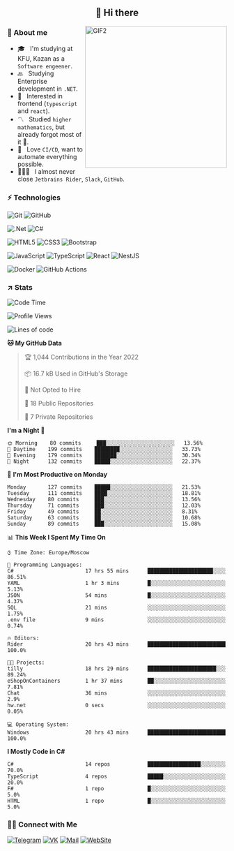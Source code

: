 <h2 align="center">👋 Hi there</h1>
<img align="right" alt="GIF2" src="https://user-images.githubusercontent.com/77479370/183249372-b46e9216-d622-4f3a-ad67-84b1a2c3049c.gif" width="325"/>


<h3>🧐 About me</h3>

- 🎓 &nbsp; I'm studying at KFU, Kazan as a `Software engeener`.
- 🔙 &nbsp; Studying Enterprise development in `.NET`.
- 💠 &nbsp; Interested in frontend (`typescript` and `react`).
- 〽️ &nbsp; Studied `higher mathematics`, but already forgot most of it 🤪.
- 💚 &nbsp; Love `CI/CD`, want to automate everything possible.
- 👨🏻‍💻 &nbsp; I almost never close `Jetbrains Rider`, `Slack`, `GitHub`. 


<h3>⚡ Technologies</h3>

![Git](https://img.shields.io/badge/git-%23F05033.svg?style=for-the-badge&logo=git&logoColor=white)
![GitHub](https://img.shields.io/badge/GitHub-100000?style=for-the-badge&logo=github&logoColor=white)

![.Net](https://img.shields.io/badge/.NET-5C2D91?style=for-the-badge&logo=.net&logoColor=white)
![C#](https://img.shields.io/badge/c%23-%23239120.svg?style=for-the-badge&logo=c-sharp&logoColor=white)

![HTML5](https://img.shields.io/badge/html5-%23E34F26.svg?style=for-the-badge&logo=html5&logoColor=white)
![CSS3](https://img.shields.io/badge/css3-%231572B6.svg?style=for-the-badge&logo=css3&logoColor=white)
![Bootstrap](https://img.shields.io/badge/Bootstrap-563D7C?style=for-the-badge&logo=bootstrap&logoColor=white)

![JavaScript](https://img.shields.io/badge/javascript-%23323330.svg?style=for-the-badge&logo=javascript&logoColor=%23F7DF1E)
![TypeScript](https://img.shields.io/badge/typescript-%23007ACC.svg?style=for-the-badge&logo=typescript&logoColor=white)
![React](https://img.shields.io/badge/react-%2320232a.svg?style=for-the-badge&logo=react&logoColor=%2361DAFB)
![NestJS](https://img.shields.io/badge/nestjs-E0234E?style=for-the-badge&logo=nestjs&logoColor=white)

![Docker](https://img.shields.io/badge/docker-%230db7ed.svg?style=for-the-badge&logo=docker&logoColor=white)
![GitHub Actions](https://img.shields.io/badge/github%20actions-%232671E5.svg?style=for-the-badge&logo=githubactions&logoColor=white)


<h3>↗️ Stats</h3>


<!--START_SECTION:waka-->
![Code Time](http://img.shields.io/badge/Code%20Time-530%20hrs%206%20mins-blue)

![Profile Views](http://img.shields.io/badge/Profile%20Views-0-blue)

![Lines of code](https://img.shields.io/badge/From%20Hello%20World%20I%27ve%20Written-482%20Thousand%20lines%20of%20code-blue)

**🐱 My GitHub Data** 

> 🏆 1,044 Contributions in the Year 2022
 > 
> 📦 16.7 kB Used in GitHub's Storage 
 > 
> 🚫 Not Opted to Hire
 > 
> 📜 18 Public Repositories 
 > 
> 🔑 7 Private Repositories  
 > 
**I'm a Night 🦉** 

```text
🌞 Morning    80 commits     ███░░░░░░░░░░░░░░░░░░░░░░   13.56% 
🌆 Daytime    199 commits    ████████░░░░░░░░░░░░░░░░░   33.73% 
🌃 Evening    179 commits    ███████░░░░░░░░░░░░░░░░░░   30.34% 
🌙 Night      132 commits    █████░░░░░░░░░░░░░░░░░░░░   22.37%

```
📅 **I'm Most Productive on Monday** 

```text
Monday       127 commits    █████░░░░░░░░░░░░░░░░░░░░   21.53% 
Tuesday      111 commits    ████░░░░░░░░░░░░░░░░░░░░░   18.81% 
Wednesday    80 commits     ███░░░░░░░░░░░░░░░░░░░░░░   13.56% 
Thursday     71 commits     ███░░░░░░░░░░░░░░░░░░░░░░   12.03% 
Friday       49 commits     ██░░░░░░░░░░░░░░░░░░░░░░░   8.31% 
Saturday     63 commits     ██░░░░░░░░░░░░░░░░░░░░░░░   10.68% 
Sunday       89 commits     ███░░░░░░░░░░░░░░░░░░░░░░   15.08%

```


📊 **This Week I Spent My Time On** 

```text
⌚︎ Time Zone: Europe/Moscow

💬 Programming Languages: 
C#                       17 hrs 55 mins      █████████████████████░░░░   86.51% 
YAML                     1 hr 3 mins         █░░░░░░░░░░░░░░░░░░░░░░░░   5.13% 
JSON                     54 mins             █░░░░░░░░░░░░░░░░░░░░░░░░   4.37% 
SQL                      21 mins             ░░░░░░░░░░░░░░░░░░░░░░░░░   1.75% 
.env file                9 mins              ░░░░░░░░░░░░░░░░░░░░░░░░░   0.74%

🔥 Editors: 
Rider                    20 hrs 43 mins      █████████████████████████   100.0%

🐱‍💻 Projects: 
tilly                    18 hrs 29 mins      ██████████████████████░░░   89.24% 
eShopOnContainers        1 hr 37 mins        ██░░░░░░░░░░░░░░░░░░░░░░░   7.81% 
Chat                     36 mins             ░░░░░░░░░░░░░░░░░░░░░░░░░   2.9% 
hw.net                   0 secs              ░░░░░░░░░░░░░░░░░░░░░░░░░   0.05%

💻 Operating System: 
Windows                  20 hrs 43 mins      █████████████████████████   100.0%

```

**I Mostly Code in C#** 

```text
C#                       14 repos            █████████████████░░░░░░░░   70.0% 
TypeScript               4 repos             █████░░░░░░░░░░░░░░░░░░░░   20.0% 
F#                       1 repo              █░░░░░░░░░░░░░░░░░░░░░░░░   5.0% 
HTML                     1 repo              █░░░░░░░░░░░░░░░░░░░░░░░░   5.0%

```



<!--END_SECTION:waka-->


<h3> 🤝🏻 Connect with Me </h3>

[![Telegram](https://img.shields.io/badge/Telegram-2CA5E0?style=for-the-badge&logo=telegram&logoColor=white)](https://t.me/ASLipatov)
[![VK](https://img.shields.io/badge/вконтакте-%232E87FB.svg?&style=for-the-badge&logo=vk&logoColor=white)](https://vk.com/lipatov.alexander)
[![Mail](https://img.shields.io/badge/Email-red?&style=for-the-badge&logo=Mail.Ru)](mailto:lipatov.work@bk.ru)
[![WebSite](https://img.shields.io/badge/-lipatovalexander.github.io-green?style=for-the-badge)](https://lipatovalexander.github.io)
